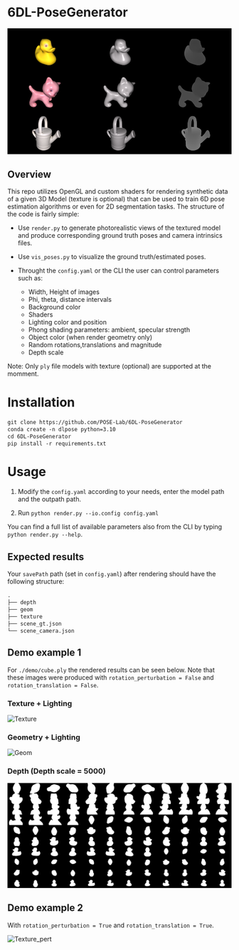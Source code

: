 # 6DL-PoseGenerator

![Splash](./demo/demo.png)
## Overview

This repo utilizes OpenGL and custom shaders for rendering synthetic data of a given 3D Model (texture is optional) that can be used to train 6D pose estimation algorithms or even for 2D segmentation tasks. The structure of the code is fairly simple:

- Use ```render.py``` to generate photorealistic views of the textured model and produce corresponding ground truth poses and camera intrinsics files.
- Use ```vis_poses.py``` to visualize the ground truth/estimated poses.
- Throught the ```config.yaml``` or the CLI the user can control parameters such as:

    - Width, Height of images
    - Phi, theta, distance intervals
    - Background color
    - Shaders
    - Lighting color and position
    - Phong shading parameters: ambient, specular strength
    - Object color (when render geometry only)
    - Random rotations,translations and magnitude
    - Depth scale
  
Note: Only ```ply``` file models with texture (optional) are supported at the momment.

# Installation

```
git clone https://github.com/POSE-Lab/6DL-PoseGenerator
conda create -n dlpose python=3.10
cd 6DL-PoseGenerator
pip install -r requirements.txt
```

# Usage

1. Modify the ```config.yaml``` according to your needs, enter the model path and the outpath path.

2. Run ```python render.py --io.config config.yaml``` 

You can find a full list of available parameters also from the CLI by typing ```python render.py --help```.


## Expected results

Your ```savePath``` path (set in ```config.yaml```) after rendering should have the following structure:

```
.
├── depth
├── geom
├── texture
├── scene_gt.json
└── scene_camera.json
```

## Demo example 1

For ```./demo/cube.ply``` the rendered results can be seen below.
Note that these images were produced with ```rotation_perturbation = False``` and ```rotation_translation = False```.
### Texture + Lighting
![Texture](./demo/montage_rgb.png)
### Geometry + Lighting
![Geom](./demo/montage_geom.png)
### Depth (Depth scale = 5000)
![Depth](./demo/montage_depth.png)


## Demo example 2

With ```rotation_perturbation = True``` and ```rotation_translation = True```.

![Texture_pert](./demo/montage_rgb_pert.png)